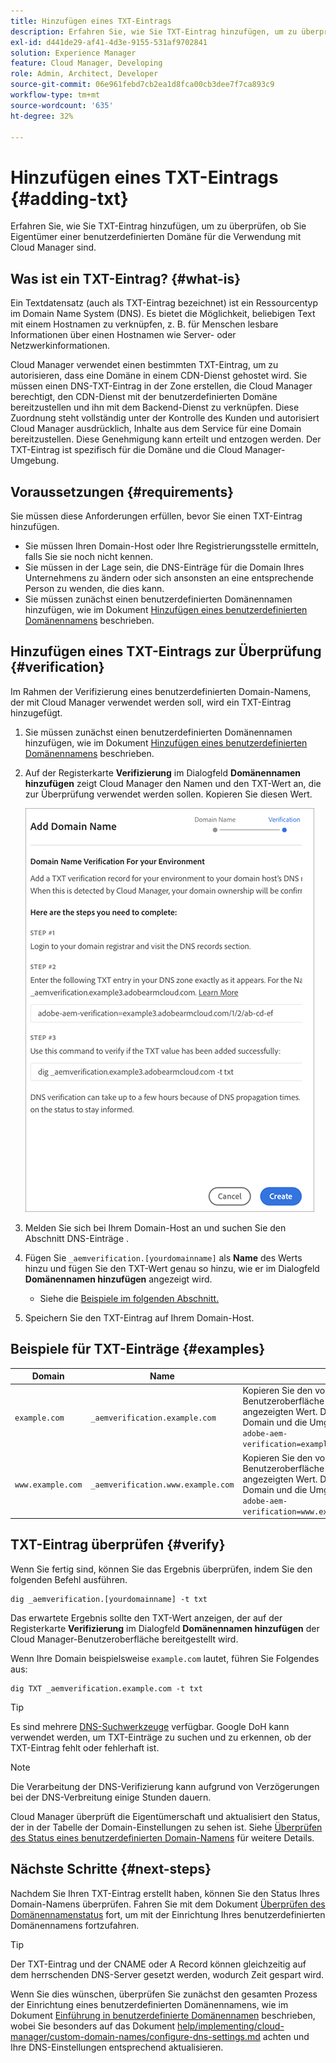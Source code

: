 ```yaml
---
title: Hinzufügen eines TXT-Eintrags
description: Erfahren Sie, wie Sie TXT-Eintrag hinzufügen, um zu überprüfen, ob Sie Eigentümer einer benutzerdefinierten Domäne für die Verwendung mit Cloud Manager sind.
exl-id: d441de29-af41-4d3e-9155-531af9702841
solution: Experience Manager
feature: Cloud Manager, Developing
role: Admin, Architect, Developer
source-git-commit: 06e961febd7cb2ea1d8fca00cb3dee7f7ca893c9
workflow-type: tm+mt
source-wordcount: '635'
ht-degree: 32%

---
```



# Hinzufügen eines TXT-Eintrags {#adding-txt}

Erfahren Sie, wie Sie TXT-Eintrag hinzufügen, um zu überprüfen, ob Sie Eigentümer einer benutzerdefinierten Domäne für die Verwendung mit Cloud Manager sind.

## Was ist ein TXT-Eintrag? {#what-is}

Ein Textdatensatz (auch als TXT-Eintrag bezeichnet) ist ein Ressourcentyp im Domain Name System (DNS). Es bietet die Möglichkeit, beliebigen Text mit einem Hostnamen zu verknüpfen, z. B. für Menschen lesbare Informationen über einen Hostnamen wie Server- oder Netzwerkinformationen.

Cloud Manager verwendet einen bestimmten TXT-Eintrag, um zu autorisieren, dass eine Domäne in einem CDN-Dienst gehostet wird. Sie müssen einen DNS-TXT-Eintrag in der Zone erstellen, die Cloud Manager berechtigt, den CDN-Dienst mit der benutzerdefinierten Domäne bereitzustellen und ihn mit dem Backend-Dienst zu verknüpfen. Diese Zuordnung steht vollständig unter der Kontrolle des Kunden und autorisiert Cloud Manager ausdrücklich, Inhalte aus dem Service für eine Domain bereitzustellen. Diese Genehmigung kann erteilt und entzogen werden. Der TXT-Eintrag ist spezifisch für die Domäne und die Cloud Manager-Umgebung.

## Voraussetzungen {#requirements}

Sie müssen diese Anforderungen erfüllen, bevor Sie einen TXT-Eintrag hinzufügen.

* Sie müssen Ihren Domain-Host oder Ihre Registrierungsstelle ermitteln, falls Sie sie noch nicht kennen.
* Sie müssen in der Lage sein, die DNS-Einträge für die Domain Ihres Unternehmens zu ändern oder sich ansonsten an eine entsprechende Person zu wenden, die dies kann.
* Sie müssen zunächst einen benutzerdefinierten Domänennamen hinzufügen, wie im Dokument [Hinzufügen eines benutzerdefinierten Domänennamens](/help/implementing/cloud-manager/custom-domain-names/add-custom-domain-name.md) beschrieben.

## Hinzufügen eines TXT-Eintrags zur Überprüfung {#verification}

Im Rahmen der Verifizierung eines benutzerdefinierten Domain-Namens, der mit Cloud Manager verwendet werden soll, wird ein TXT-Eintrag hinzugefügt.

1. Sie müssen zunächst einen benutzerdefinierten Domänennamen hinzufügen, wie im Dokument [Hinzufügen eines benutzerdefinierten Domänennamens](/help/implementing/cloud-manager/custom-domain-names/add-custom-domain-name.md) beschrieben.

1. Auf der Registerkarte **Verifizierung** im Dialogfeld **Domänennamen hinzufügen** zeigt Cloud Manager den Namen und den TXT-Wert an, die zur Überprüfung verwendet werden sollen. Kopieren Sie diesen Wert.

   ![Verifizierung des Domain-Namens](/help/implementing/cloud-manager/assets/cdn/cdn-create6.png)

1. Melden Sie sich bei Ihrem Domain-Host an und suchen Sie den Abschnitt DNS-Einträge .

1. Fügen Sie `_aemverification.[yourdomainname]` als **Name** des Werts hinzu und fügen Sie den TXT-Wert genau so hinzu, wie er im Dialogfeld **Domänennamen hinzufügen** angezeigt wird.

   * Siehe die [Beispiele im folgenden Abschnitt.](#examples)

1. Speichern Sie den TXT-Eintrag auf Ihrem Domain-Host.

## Beispiele für TXT-Einträge {#examples}

| Domain | Name | TXT-Wert |
|--- |--- |---|
| `example.com` | `_aemverification.example.com` | Kopieren Sie den vollständigen in der Benutzeroberfläche von Cloud Manager angezeigten Wert. Dieser ist spezifisch für die Domain und die Umgebung. Beispiel:<br>`adobe-aem-verification=example.com/[program]/[env]/..*` |
| `www.example.com` | `_aemverification.www.example.com` | Kopieren Sie den vollständigen in der Benutzeroberfläche von Cloud Manager angezeigten Wert. Dieser ist spezifisch für die Domain und die Umgebung. Beispiel:<br>`adobe-aem-verification=www.example.com/[program]/[env]/..*` |

## TXT-Eintrag überprüfen {#verify}

Wenn Sie fertig sind, können Sie das Ergebnis überprüfen, indem Sie den folgenden Befehl ausführen.

```shell
dig _aemverification.[yourdomainname] -t txt
```

Das erwartete Ergebnis sollte den TXT-Wert anzeigen, der auf der Registerkarte **Verifizierung** im Dialogfeld **Domänennamen hinzufügen** der Cloud Manager-Benutzeroberfläche bereitgestellt wird.

Wenn Ihre Domain beispielsweise `example.com` lautet, führen Sie Folgendes aus:

```shell
dig TXT _aemverification.example.com -t txt
```

>[!TIP]
>
>Es sind mehrere [DNS-Suchwerkzeuge](https://www.ultratools.com/tools/dnsLookup) verfügbar. Google DoH kann verwendet werden, um TXT-Einträge zu suchen und zu erkennen, ob der TXT-Eintrag fehlt oder fehlerhaft ist.

>[!NOTE]
>
>Die Verarbeitung der DNS-Verifizierung kann aufgrund von Verzögerungen bei der DNS-Verbreitung einige Stunden dauern.
>
>Cloud Manager überprüft die Eigentümerschaft und aktualisiert den Status, der in der Tabelle der Domain-Einstellungen zu sehen ist. Siehe [Überprüfen des Status eines benutzerdefinierten Domain-Namens](/help/implementing/cloud-manager/custom-domain-names/check-domain-name-status.md) für weitere Details.

## Nächste Schritte {#next-steps}

Nachdem Sie Ihren TXT-Eintrag erstellt haben, können Sie den Status Ihres Domain-Namens überprüfen. Fahren Sie mit dem Dokument [Überprüfen des Domänennamenstatus](/help/implementing/cloud-manager/custom-domain-names/check-domain-name-status.md) fort, um mit der Einrichtung Ihres benutzerdefinierten Domänennamens fortzufahren.

>[!TIP]
>
>Der TXT-Eintrag und der CNAME oder A Record können gleichzeitig auf dem herrschenden DNS-Server gesetzt werden, wodurch Zeit gespart wird.
>
>Wenn Sie dies wünschen, überprüfen Sie zunächst den gesamten Prozess der Einrichtung eines benutzerdefinierten Domänennamens, wie im Dokument [Einführung in benutzerdefinierte Domänennamen](/help/implementing/cloud-manager/custom-domain-names/introduction.md) beschrieben, wobei Sie besonders auf das Dokument [help/implementing/cloud-manager/custom-domain-names/configure-dns-settings.md](/help/implementing/cloud-manager/custom-domain-names/configure-dns-settings.md) achten und Ihre DNS-Einstellungen entsprechend aktualisieren.